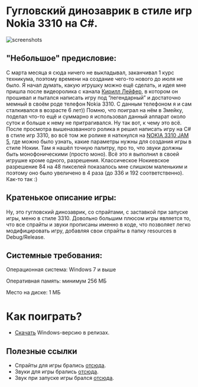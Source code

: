 # Гугловский динозаврик в стиле игр Nokia 3310 на C#.

![screenshots](https://github.com/YuraFX/Dino-Runner-3310/assets/103532261/a2dceb85-a28d-4146-b9c0-b60cc36d8eba)

## "Небольшое" предисловие: 
С марта месяца я сюда ничего не выкладывал, заканчивал 1 курс техникума, поэтому времени на создание 
чего-то нового до июля не было. Я начал думать, какую игрушку можно ещё сделать, и идея мне пришла после видеоролика с канала 
[Кирилл Лейфер](https://www.youtube.com/@kogdazjasdohnu), в котором он прошивал и пытался написать игру под “легендарный” и достаточно мемный в своём роде телефон Nokia 3310. 
С данным телефоном я и сам сталкивался в возрасте 6 лет)) Помню, что поиграл на нём в Змейку, поделал что-то ещё и суммарно я 
использовал данный аппарат около суток и больше к нему не притрагивался. Ну так вот, к чему это всё. После просмотра вышеназванного 
ролика я решил написать игру на C# в стиле игр 3310, во всё том же ролике я наткнулся на [NOKIA 3310 JAM 5](https://itch.io/jam/nokiajam5), где можно было узнать, 
какие параметры нужны для создания игры в стиле Нокии. Там я нашёл точную палитру, про то, что звуки должны быть монофоническими 
(просто моно). Всё это я выполнил в своей игрушке кроме одного, разрешения. Классическое Нокиевское разрешение 84 на 48 пикселей 
показалось мне слишком маленьким и поэтому оно было увеличено в 4 раза (до 336 и 192 соответственно). Как-то так :)

## Кратенькое описание игры: 
Ну, это гугловский динозаврик, со спрайтами, с заставкой при запуске игры, меню в стиле 3310. Довольно большим плюсом игры является то, что все спрайты и звуки прописаны именно в коде, что позволяет легко модифицировать игру, добавляя свои спрайты в папку resources в Debug/Release.

## Системные требования:

Операционная система: Windows 7 и выше

Оперативная память: минимум 256 МБ

Место на диске: 1 МБ

# Как поиграть?
* [Скачать](https://github.com/YuraFX/Dino-Runner-3310/releases/tag/1.2) Windows-версию в релизах.

## Полезные ссылки
* Спрайты для игры брались [отсюда](https://github.com/wayou/t-rex-runner).
* Звуки для игры брались [отсюда](https://sound-pack.net/download/Sound_22840.mp3).
* Звук при запуске игры брался [отсюда](https://www.youtube.com/watch?v=MYRetGmgivg).
